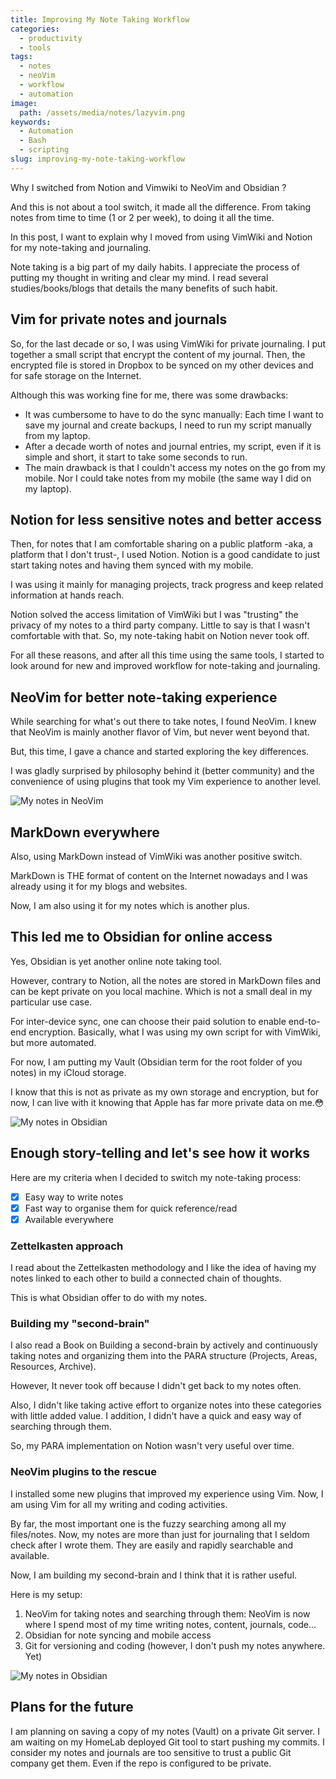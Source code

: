 ```yaml
---
title: Improving My Note Taking Workflow
categories:
  - productivity
  - tools
tags:
  - notes
  - neoVim
  - workflow
  - automation
image:
  path: /assets/media/notes/lazyvim.png
keywords:
  - Automation
  - Bash
  - scripting
slug: improving-my-note-taking-workflow
---
```


Why I switched from Notion and Vimwiki to NeoVim and Obsidian ?

And this is not about a tool switch, it made all the difference.
From taking notes from time to time (1 or 2 per week), to doing it all the time.

In this post, I want to explain why I moved from using VimWiki and Notion for my
note-taking and journaling.

Note taking is a big part of my daily habits.
I appreciate the process of putting my thought in writing and clear my mind.
I read several studies/books/blogs that details the many benefits of such habit.

## Vim for private notes and journals

So, for the last decade or so, I was using VimWiki for private journaling.
I put together a small script that encrypt the content of my journal.
Then, the encrypted file is stored in Dropbox to be synced on my other devices
and for safe storage on the Internet.

Although this was working fine for me, there was some drawbacks:

- It was cumbersome to have to do the sync manually: Each time I want to save my
  journal and create backups, I need to run my script manually from my laptop.
- After a decade worth of notes and journal entries, my script, even if it is
  simple and short, it start to take some seconds to run.
- The main drawback is that I couldn't access my notes on the go from my mobile.
  Nor I could take notes from my mobile (the same way I did on my laptop).

## Notion for less sensitive notes and better access

Then, for notes that I am comfortable sharing on a public platform
-aka, a platform that I don't trust-, I used Notion.
Notion is a good candidate to just start taking notes and having them synced
with my mobile.

I was using it mainly for managing projects, track progress and keep
related information at hands reach.

Notion solved the access limitation of VimWiki but I was "trusting" the privacy of
my notes to a third party company.
Little to say is that I wasn't comfortable with that.
So, my note-taking habit on Notion never took off.

For all these reasons, and after all this time using the same tools, I started
to look around for new and improved workflow for note-taking and journaling.

## NeoVim for better note-taking experience

While searching for what's out there to take notes, I found NeoVim.
I knew that NeoVim is mainly another flavor of Vim, but never went beyond that.

But, this time, I gave a chance and started exploring the key differences.

I was gladly surprised by philosophy behind it (better community) and the
convenience of using plugins that took my Vim experience to another level.

![My notes in NeoVim](/assets/media/notes/neovim-notes.png)

## MarkDown everywhere

Also, using MarkDown instead of VimWiki was another positive switch.

MarkDown is THE format of content on the Internet nowadays and I was already
using it for my blogs and websites.

Now, I am also using it for my notes which is another plus.

## This led me to Obsidian for online access

Yes, Obsidian is yet another online note taking tool.

However, contrary to Notion, all the notes are stored in MarkDown files and can
be kept private on you local machine.
Which is not a small deal in my particular use case.

For inter-device sync, one can choose their paid solution to enable end-to-end
encryption.
Basically, what I was using my own script for with VimWiki, but more automated.

For now, I am putting my Vault (Obsidian term for the root folder of
you notes) in my iCloud storage.

I know that this is not as private as my own storage and encryption, but for
now, I can live with it knowing that Apple has far more private data on me.😳

![My notes in Obsidian](/assets/media/notes/obsidian.png)

## Enough story-telling and let's see how it works

Here are my criteria when I decided to switch my note-taking process:

- [x] Easy way to write notes
- [x] Fast way to organise them for quick reference/read
- [x] Available everywhere

### Zettelkasten approach

I read about the Zettelkasten methodology and I like the idea of having
my notes linked to each other to build a connected chain of thoughts.

This is what Obsidian offer to do with my notes.

### Building my "second-brain"

I also read a Book on Building a second-brain by actively and continuously
taking notes and organizing them into the PARA structure (Projects, Areas,
Resources, Archive).

However, It never took off because I didn't get back to my notes often.

Also, I didn't like taking active effort to organize notes into these
categories with little added value.
I addition, I didn't have a quick and easy way of searching through them.

So, my PARA implementation on Notion wasn't very useful over time.

### NeoVim plugins to the rescue

I installed some new plugins that improved my experience using Vim.
Now, I am using Vim for all my writing and coding activities.

By far, the most important one is the fuzzy searching among all my files/notes.
Now, my notes are more than just for journaling that I seldom check after I
wrote them.
They are easily and rapidly searchable and available.

Now, I am building my second-brain and I think that it is rather useful.

Here is my setup:

1. NeoVim for taking notes and searching through them: NeoVim is now where I
   spend most of my time writing notes, content, journals, code...
2. Obsidian for note syncing and mobile access
3. Git for versioning and coding (however, I don't push my notes anywhere. Yet)

![My notes in Obsidian](/assets/media/notes/lazy-vim-plugins.png)

## Plans for the future

I am planning on saving a copy of my notes (Vault) on a private Git server.
I am waiting on my HomeLab deployed Git tool to start pushing my commits.
I consider my notes and journals are too sensitive to trust a public Git
company get them.
Even if the repo is configured to be private.
